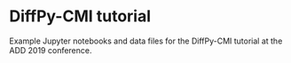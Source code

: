 # DiffPy-CMI tutorial

Example Jupyter notebooks and data files for the
DiffPy-CMI tutorial at the ADD 2019 conference.
